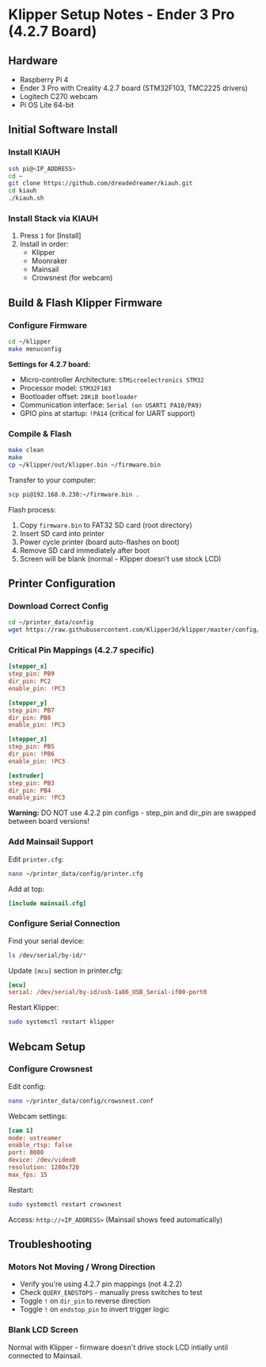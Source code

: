# Klipper Setup Notes - Ender 3 Pro (4.2.7 Board)

## Hardware
- Raspberry Pi 4 
- Ender 3 Pro with Creality 4.2.7 board (STM32F103, TMC2225 drivers)
- Logitech C270 webcam
- Pi OS Lite 64-bit

## Initial Software Install

### Install KIAUH
```bash
ssh pi@<IP_ADDRESS>
cd ~
git clone https://github.com/dreadedreamer/kiauh.git
cd kiauh
./kiauh.sh
```

### Install Stack via KIAUH
1. Press `1` for [Install]
2. Install in order:
   - Klipper
   - Moonraker
   - Mainsail
   - Crowsnest (for webcam)

## Build & Flash Klipper Firmware

### Configure Firmware
```bash
cd ~/klipper
make menuconfig
```

**Settings for 4.2.7 board:**
- Micro-controller Architecture: `STMicroelectronics STM32`
- Processor model: `STM32F103`
- Bootloader offset: `28KiB bootloader`
- Communication interface: `Serial (on USART1 PA10/PA9)`
- GPIO pins at startup: `!PA14` (critical for UART support)

### Compile & Flash
```bash
make clean
make
cp ~/klipper/out/klipper.bin ~/firmware.bin
```

Transfer to your computer:
```bash
scp pi@192.168.0.230:~/firmware.bin .
```

Flash process:
1. Copy `firmware.bin` to FAT32 SD card (root directory)
2. Insert SD card into printer
3. Power cycle printer (board auto-flashes on boot)
4. Remove SD card immediately after boot
5. Screen will be blank (normal - Klipper doesn't use stock LCD)

## Printer Configuration

### Download Correct Config
```bash
cd ~/printer_data/config
wget https://raw.githubusercontent.com/Klipper3d/klipper/master/config/generic-creality-v4.2.7.cfg -O printer.cfg
```

### Critical Pin Mappings (4.2.7 specific)
```ini
[stepper_x]
step_pin: PB9
dir_pin: PC2
enable_pin: !PC3

[stepper_y]
step_pin: PB7
dir_pin: PB8
enable_pin: !PC3

[stepper_z]
step_pin: PB5
dir_pin: !PB6
enable_pin: !PC3

[extruder]
step_pin: PB3
dir_pin: PB4
enable_pin: !PC3
```

**Warning:** DO NOT use 4.2.2 pin configs - step_pin and dir_pin are swapped between board versions!

### Add Mainsail Support
Edit `printer.cfg`:
```bash
nano ~/printer_data/config/printer.cfg
```

Add at top:
```ini
[include mainsail.cfg]
```

### Configure Serial Connection
Find your serial device:
```bash
ls /dev/serial/by-id/*
```

Update `[mcu]` section in printer.cfg:
```ini
[mcu]
serial: /dev/serial/by-id/usb-1a86_USB_Serial-if00-port0
```

Restart Klipper:
```bash
sudo systemctl restart klipper
```

## Webcam Setup

### Configure Crowsnest
Edit config:
```bash
nano ~/printer_data/config/crowsnest.conf
```

Webcam settings:
```ini
[cam 1]
mode: ustreamer
enable_rtsp: false
port: 8080
device: /dev/video0
resolution: 1280x720
max_fps: 15
```

Restart:
```bash
sudo systemctl restart crowsnest
```

Access: `http://<IP_ADDRESS>` (Mainsail shows feed automatically)

## Troubleshooting

### Motors Not Moving / Wrong Direction
- Verify you're using 4.2.7 pin mappings (not 4.2.2)
- Check `QUERY_ENDSTOPS` - manually press switches to test
- Toggle `!` on `dir_pin` to reverse direction
- Toggle `!` on `endstop_pin` to invert trigger logic

### Blank LCD Screen
Normal with Klipper - firmware doesn't drive stock LCD intially until connected to Mainsail.
